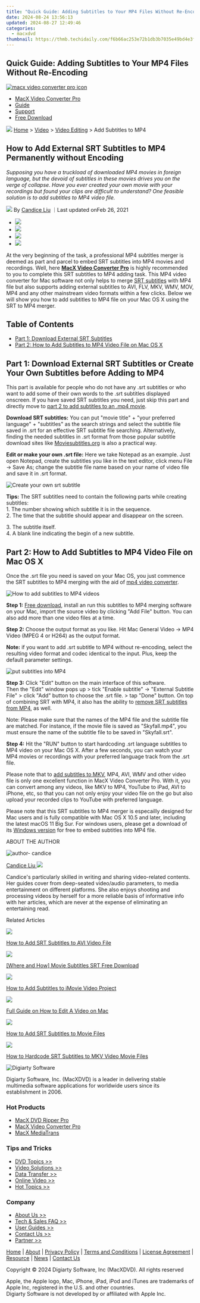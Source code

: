 ```yaml
---
title: "Quick Guide: Adding Subtitles to Your MP4 Files Without Re-Encoding"
date: 2024-08-24 13:56:13
updated: 2024-08-27 12:49:46
categories:
  - macxdvd
thumbnail: https://thmb.techidaily.com/f6b66ac253e72b1db3b7035e49bd4e3f144338d6a3b54451e87f8a05d4dd9575.jpg
---
```


## Quick Guide: Adding Subtitles to Your MP4 Files Without Re-Encoding

[![macx video converter pro icon](https://www.macxdvd.com/mac-dvd-video-converter-how-to/../image-style/new-seo/icon11.png)](https://tools.techidaily.com/macxdvd/products/)

* [MacX Video Converter Pro](https://tools.techidaily.com/macxdvd/products/)
* [Guide](https://tools.techidaily.com/macxdvd/products/)
* [Support](https://tools.techidaily.com/macxdvd/products/)
* [Free Download](https://tools.techidaily.com/macxdvd/products/)



![](https://www.macxdvd.com/mac-dvd-video-converter-how-to/../image-style/new-seo/icon7.png) [Home](https://tools.techidaily.com/macxdvd/products/) \> [Video](https://tools.techidaily.com/macxdvd/products/) \> [Video Editing](https://tools.techidaily.com/macxdvd/products/) \> Add Subtitles to MP4

## How to Add External SRT Subtitles to MP4 Permanently without Encoding



_Supposing you have a truckload of downloaded MP4 movies in foreign language, but the devoid of subtitles in these movies drives you on the verge of collapse. Have you ever created your own movie with your recordings but found your clips are difficult to understand? One feasible solution is to add subtitles to MP4 video file._ 

![](https://www.macxdvd.com/mac-dvd-video-converter-how-to/../image-style/new-seo/icon6.png) By [Candice Liu](https://tools.techidaily.com/macxdvd/products/) ｜Last updated onFeb 26, 2021 

* [![](https://www.macxdvd.com/mac-dvd-video-converter-how-to/../image-style/new-seo/share-fa.jpg)](https://www.facebook.com/sharer/sharer.php?u=https://www.macxdvd.com/mac-dvd-video-converter-how-to/add-srt-subtitle-to-mp4-on-mac.htm)
* [![](https://www.macxdvd.com/mac-dvd-video-converter-how-to/../image-style/new-seo/share-tw.jpg)](https://twitter.com/intent/tweet?url=https://www.macxdvd.com/mac-dvd-video-converter-how-to/add-srt-subtitle-to-mp4-on-mac.htm)
* [![](https://www.macxdvd.com/mac-dvd-video-converter-how-to/../image-style/new-seo/share-email.jpg)](https://www.macxdvd.com/mac-dvd-video-converter-how-to/mailto:info@example.com?&subject=&body=https://www.macxdvd.com/mac-dvd-video-converter-how-to/add-srt-subtitle-to-mp4-on-mac.htm)
* [![](https://www.macxdvd.com/mac-dvd-video-converter-how-to/../image-style/new-seo/share-in.jpg)](https://www.linkedin.com/shareArticle?mini=true&url=https://www.macxdvd.com/mac-dvd-video-converter-how-to/add-srt-subtitle-to-mp4-on-mac.htm&title=&summary=https://www.macxdvd.com/mac-dvd-video-converter-how-to/crop-youtube-video.htm&source=)

At the very beginning of the task, a professional MP4 subtitles merger is deemed as part and parcel to embed SRT subtitles into MP4 movies and recordings. Well, here [**MacX Video Converter Pro**](https://tools.techidaily.com/macxdvd/products/) is highly recommended to you to complete this SRT subtitles to MP4 adding task. This MP4 video converter for Mac software not only helps to merge [SRT subtitles](https://tools.techidaily.com/macxdvd/products/) with MP4 file but also supports adding external subtitles to AVI, FLV, MKV, WMV, MOV, MP4 and any other mainstream video formats within a few clicks. Below we will show you how to add subtitles to MP4 file on your Mac OS X using the SRT to MP4 merger. 

## Table of Contents

* [Part 1: Download External SRT Subtitles](https://tools.techidaily.com/macxdvd/products/)
* [Part 2: How to Add Subtitles to MP4 Video File on Mac OS X](https://tools.techidaily.com/macxdvd/products/)

## Part 1: Download External SRT Subtitles or Create Your Own Subtitles before Adding to MP4

This part is available for people who do not have any .srt subtitles or who want to add some of their own words to the .srt subtitles displayed onscreen. If you have saved SRT subtitles you need, just skip this part and directly move to [part 2 to add subtitles to an .mp4 movie](https://tools.techidaily.com/macxdvd/products/). 

**Download SRT subtitles:** You can put "movie title" + "your preferred language" + "subtitles" as the search strings and select the subtitle file saved in .srt for an effective SRT subtitle file searching. Alternatively, finding the needed subtitles in .srt format from those popular subtitle download sites like [Moviesubtitles.org](http://www.moviesubtitles.org/) is also a practical way. 

**Edit or make your own .srt file:** Here we take Notepad as an example. Just open Notepad, create the subtitles you like in the text editor, click menu File -> Save As; change the subtitle file name based on your name of video file and save it in .srt format. 

![Create your own srt subtitle](https://www.macxdvd.com/mac-dvd-video-converter-how-to/article-image/edit-srt-subtitle.jpg)

**Tips:** The SRT subtitles need to contain the following parts while creating subtitles:  
1\. The number showing which subtitle it is in the sequence.  
2\. The time that the subtitle should appear and disappear on the screen.

3\. The subtitle itself.   
4\. A blank line indicating the begin of a new subtitle.

## Part 2: How to Add Subtitles to MP4 Video File on Mac OS X

Once the .srt file you need is saved on your Mac OS, you just commence the SRT subtitles to MP4 merging with the aid of [mp4 video converter](https://tools.techidaily.com/macxdvd/products/).

![How to add subtitles to MP4 videos](https://www.macxdvd.com/mac-dvd-video-converter-how-to/article-image/zxh-mdrp-110701.jpg)

**Step 1:** [Free download](https://tools.techidaily.com/macxdvd/products/), install an run this subtitles to MP4 merging software on your Mac, import the source video by clicking "Add File" button. You can also add more than one video files at a time. 

**Step 2:** Choose the output format as you like. Hit Mac General Video -> MP4 Video (MPEG 4 or H264) as the output format. 

**Note:** if you want to add .srt subtitle to MP4 without re-encoding, select the resulting video format and codec identical to the input. Plus, keep the default parameter settings.

![put subtitles into MP4](https://www.macxdvd.com/mac-dvd-video-converter-how-to/article-image/add-subtitle.jpg)

**Step 3:** Click "Edit" button on the main interface of this software.   
 Then the "Edit" window pops up > tick "Enable subtitle" -> "External Subtitle File" > click "Add" button to choose the .srt file. > tap "Done" button. On top of combining SRT with MP4, it also has the ability to [remove SRT subtitles from MP4](https://tools.techidaily.com/macxdvd/products/), as well. 

Note: Please make sure that the names of the MP4 file and the subtitle file are matched. For instance, if the movie file is saved as "Skyfall.mp4", you must ensure the name of the subtitle file to be saved in "Skyfall.srt". 

**Step 4:** Hit the "RUN" button to start hardcoding .srt language subtitles to MP4 video on your Mac OS X. After a few seconds, you can watch your MP4 movies or recordings with your preferred language track from the .srt file. 

Please note that to [add subtitles to MKV](https://tools.techidaily.com/macxdvd/products/), MP4, AVI, WMV and other video file is only one excellent function in MacX Video Converter Pro. With it, you can convert among any videos, like MKV to MP4, YouTube to iPad, AVI to iPhone, etc, so that you can not only enjoy your video file on the go but also upload your recorded clips to YouTube with preferred language. 

Please note that this SRT subtitles to MP4 merger is especailly designed for Mac users and is fully compatible with Mac OS X 10.5 and later, including the latest macOS 11 Big Sur. For windows users, please get a download of its [Windows version](https://tools.techidaily.com/macxdvd/products/) for free to embed subtitles into MP4 file. 

ABOUT THE AUTHOR

![author- candice](https://www.macxdvd.com/mac-dvd-video-converter-how-to/../image-style/new-seo/candice.png) 

[Candice Liu ![](https://www.macxdvd.com/mac-dvd-video-converter-how-to/../image-style/new-seo/share-in1.jpg)](https://www.linkedin.com/in/candice-liu-444483a3/) 

Candice's particularly skilled in writing and sharing video-related contents. Her guides cover from deep-seated video/audio parameters, to media entertainment on different platforms. She also enjoys shooting and processing videos by herself for a more reliable basis of informative info with her articles, which are never at the expense of eliminating an entertaining read.



Related Articles

![](https://www.macxdvd.com/mac-dvd-video-converter-how-to/../image-style/new-seo/pic7.jpg)

[How to Add SRT Subtitles to AVI Video File](https://tools.techidaily.com/macxdvd/products/)

![](https://www.macxdvd.com/mac-dvd-video-converter-how-to/../image-style/new-seo/pic6.jpg)

[\[Where and How\] Movie Subtitles SRT Free Download](https://tools.techidaily.com/macxdvd/products/)

![](https://www.macxdvd.com/mac-dvd-video-converter-how-to/../image-style/new-seo/pic5.jpg)

[How to Add Subtitles to iMovie Video Project](https://tools.techidaily.com/macxdvd/products/) 

![](https://www.macxdvd.com/mac-dvd-video-converter-how-to/../image-style/new-seo/pic4.jpg)

[Full Guide on How to Edit A Video on Mac](https://tools.techidaily.com/macxdvd/products/) 

![](https://www.macxdvd.com/mac-dvd-video-converter-how-to/../image-style/new-seo/pic3.jpg)

[How to Add SRT Subtitles to Movie Files](https://tools.techidaily.com/macxdvd/products/) 

![](https://www.macxdvd.com/mac-dvd-video-converter-how-to/../image-style/new-seo/pic2.jpg)

[How to Hardcode SRT Subtitles to MKV Video Movie Files](https://tools.techidaily.com/macxdvd/products/) 



![Digiarty Software](https://www.macxdvd.com/mac-dvd-video-converter-how-to/../icon/logo.png) 

Digiarty Software, Inc. (MacXDVD) is a leader in delivering stable multimedia software applications for worldwide users since its establishment in 2006.

### Hot Products

* [MacX DVD Ripper Pro](https://tools.techidaily.com/macxdvd/products/)
* [MacX Video Converter Pro](https://tools.techidaily.com/macxdvd/products/)
* [MacX MediaTrans](https://tools.techidaily.com/macxdvd/products/)

### Tips and Tricks

* [DVD Topics >>](https://tools.techidaily.com/macxdvd/products/)
* [Video Solutions >>](https://tools.techidaily.com/macxdvd/products/)
* [Data Transfer >>](https://tools.techidaily.com/macxdvd/products/)
* [Online Video >>](https://tools.techidaily.com/macxdvd/products/)
* [Hot Topics >>](https://tools.techidaily.com/macxdvd/products/)

### Company

* [About Us >>](https://tools.techidaily.com/macxdvd/products/)
* [Tech & Sales FAQ >>](https://tools.techidaily.com/macxdvd/products/)
* [User Guides >>](https://tools.techidaily.com/macxdvd/products/)
* [Contact Us >>](https://tools.techidaily.com/macxdvd/products/)
* [Partner >>](https://tools.techidaily.com/macxdvd/products/)



[Home](https://tools.techidaily.com/macxdvd/products/) | [About](https://tools.techidaily.com/macxdvd/products/) | [Privacy Policy](https://tools.techidaily.com/macxdvd/products/) | [Terms and Conditions](https://tools.techidaily.com/macxdvd/products/) | [License Agreement](https://tools.techidaily.com/macxdvd/products/) | [Resource](https://tools.techidaily.com/macxdvd/products/) | [News](https://tools.techidaily.com/macxdvd/products/) | [Contact Us](https://tools.techidaily.com/macxdvd/products/)

Copyright © 2024 Digiarty Software, Inc (MacXDVD). All rights reserved

Apple, the Apple logo, Mac, iPhone, iPad, iPod and iTunes are trademarks of Apple Inc, registered in the U.S. and other countries.  
 Digiarty Software is not developed by or affiliated with Apple Inc.

<ins class="adsbygoogle"
     style="display:block"
     data-ad-format="autorelaxed"
     data-ad-client="ca-pub-7571918770474297"
     data-ad-slot="1223367746"></ins>



<ins class="adsbygoogle"
     style="display:block"
     data-ad-client="ca-pub-7571918770474297"
     data-ad-slot="8358498916"
     data-ad-format="auto"
     data-full-width-responsive="true"></ins>
